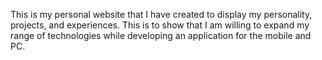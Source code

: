 This is my personal website that I have created to display my personality, projects, and experiences. This is to show that I am willing to expand my range of technologies while developing an application for the mobile and PC.